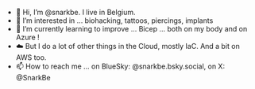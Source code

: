 - 👋 Hi, I’m @snarkbe. I live in Belgium.
- 👀 I’m interested in ... biohacking, tattoos, piercings, implants
- 🌱 I’m currently learning to improve ... Bicep ... both on my body and on Azure !
- ☁️ But I do a lot of other things in the Cloud, mostly IaC. And a bit on AWS too.
- 📫 How to reach me ... on BlueSky: @snarkbe.bsky.social, on X: @SnarkBe

<!---
snarkbe/snarkbe is a ✨ special ✨ repository because its `README.md` (this file) appears on your GitHub profile.
You can click the Preview link to take a look at your changes.
--->
